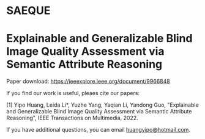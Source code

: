 # SAEQUE
# Explainable and Generalizable Blind Image Quality Assessment via Semantic Attribute Reasoning


Paper download: https://ieeexplore.ieee.org/document/9966848


If you find our work is useful, pleaes cite our papers:

[1] Yipo Huang, Leida Li*, Yuzhe Yang, Yaqian Li, Yandong Guo, "Explainable and Generalizable Blind Image Quality Assessment via Semantic Attribute Reasoning", IEEE Transactions on Multimedia, 2022. 

If you have additional questions, you can email huangyipo@hotmail.com.
